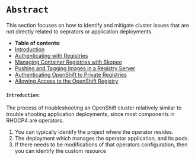 # **`Abstract`**

This section focuses on how to identify and mitigate cluster issues that are not directly related to oeprators or application deployments.

-  **Table of contents**:
  - [Introduction](#introduction)
  - [Authenticating with Registries](#authenticating-with-registries)
  - [Managing Container Registries with Skopeo](#managing-container-registries-with-skopeo)
  - [Pushing and Tagging Images in a Registry Server](#pushing-and-tagging-images-in-a-registry-server)
  - [Authenticating OpenShift to Private Registries](#authenticating-openshift-to-private-registries)
  - [Allowing Access to the OpenShift Registry](#allowing-access-to-the-openshift-registry)



#### **`Introduction`:**
The process of troubleshooting an OpenShift cluster relatively similar to trouble shooting application deployments, since most components in RHOCP4 are operators. 
1. You can typically identify the project where the operator resides.
2. The deployment which manages the operator application, and its pods.
3. If there needs to be modifications of that operators configuration, then you can identify the custom resource